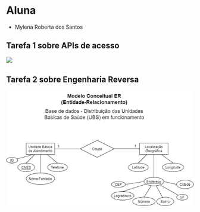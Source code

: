 # Aluna
* Mylena Roberta dos Santos

## Tarefa 1 sobre APIs de acesso
![](notebook/lab01-api.ipynb)

## Tarefa 2 sobre Engenharia Reversa
![](images/ModeloConceitual_UBS.png)

